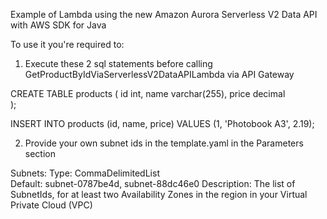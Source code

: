 Example of Lambda using the new Amazon Aurora Serverless V2 Data API with AWS SDK for Java

To use it you're required to:

1) Execute these 2  sql statements before calling GetProductByIdViaServerlessV2DataAPILambda via API Gateway

CREATE TABLE products (
    id int,
    name varchar(255),
    price decimal    
);



INSERT INTO products (id, name, price)
VALUES (1, 'Photobook A3', 2.19); 

2) Provide your own subnet ids in the template.yaml in the Parameters section

 Subnets:
    Type: CommaDelimitedList  
    Default: subnet-0787be4d, subnet-88dc46e0
    Description: The list of SubnetIds, for at least two Availability Zones in the
      region in your Virtual Private Cloud (VPC)